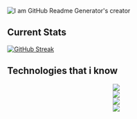 
![I am GitHub Readme Generator's creator](https://scontent.fdac147-1.fna.fbcdn.net/v/t39.30808-6/408465965_2117619295257058_7259010844846063845_n.jpg?_nc_cat=111&ccb=1-7&_nc_sid=3635dc&_nc_eui2=AeG9AYsufZLH0c-SReXSomkmvc7OUpR9vO69zs5SlH287iVG3Zt6K60TjzbdF9YypSaING_TYEQnb4Cpstbhxl9f&_nc_ohc=5YHYJ4qHoIgAX9zbRSI&_nc_ht=scontent.fdac147-1.fna&oh=00_AfD__vVLgZAzDwdpVpFqcEEi2yfU_2lSE0Kd-CjHGsOgIA&oe=6578AE7D)

## Current Stats

<P align="center">
  
[![GitHub Streak](https://github-readme-streak-stats.herokuapp.com?user=SakibAlHasan10&theme=dark&hide_border=true&ring=39D5FF&fire=39D5FF&currStreakNum=39D5FF&currStreakLabel=39D5FF&dates=FFFFFF&stroke=023047&sideNums=80ED99&sideLabels=80ED99)](https://git.io/streak-stats)
</P>

## Technologies that i know

<p align="center">
  <a href="https://skillicons.dev">
    <img src="https://skillicons.dev/icons?i=html,css,js" /> <br/>
    <img src="https://skillicons.dev/icons?i=react,materialui,nextjs,redux,tailwind,firebase" /> <br/>
    <img src="https://skillicons.dev/icons?i=nodejs,express,mongodb," /> <br/>
    <img src="https://skillicons.dev/icons?i=git,github,netlify,vercel,vscode" />
  </a>
</p>
